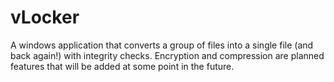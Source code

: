 # vLocker

A windows application that converts a group of files into a single file (and back again!) with integrity checks. Encryption and compression are planned features that will be added at some point in the future.

